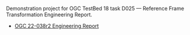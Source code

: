 Demonstration project for OGC TestBed 18 task D025 — Reference Frame Transformation Engineering Report.

* [OGC 22-038r2 Engineering Report](https://docs.ogc.org/per/22-038r2.html)

